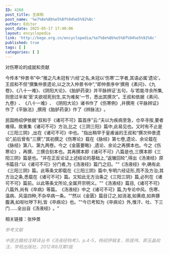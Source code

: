 ```yaml
---
ID: 4268
post_title: 王叔和
post_name: '%e7%8e%8b%e5%8f%94%e5%92%8c'
author: Editor
post_date: 2025-05-17 17:40:06
layout: encyclopedia
link: 'http://kege.org.cn/encyclopedia/%e7%8e%8b%e5%8f%94%e5%92%8c'
published: true
tags: [ ]
categories: [ ]
---
```

对伤寒论的成就和贡献

今传本“仲景书”中:“推之凡未冠有‘六经’之名,未冠以‘伤寒’二字者,其语必属‘遗论’。​王叔和不但“撰集仲景遗论,以之次入仲景书中”,“即仲景序中‘撰用《素问》、《九卷》、《八十一难》、《阴阳大论》、《胎胪药录》并平脉辨证’五句，与‘若能寻余所集,则思过半矣’至‘夫欲视死别生,实为难矣’一节，悉出其撰次”​。王叔和依据《素问、九卷》​、​《八十一难》​、​《阴阳大论》诸书作了《伤寒例》,并撰用《平脉辨证》作了《平脉法》,撰用《胎胪药录》作了《辨脉法》​。

民国杨绍伊依据“叔和于《诸可不可》篇首序”云:“夫以为疾病至急，仓卒寻按,要者难得。故重集《诸可不可》方治,比之《三阴三阳》篇中,此易见也。又时有不止是《三阳三阴》,出在《诸可不可》中也。​”指出稍早于皇甫谧的王叔和“撰次仲景遗论”,前后曾有“三撰”,“其初撰之《伤寒论》载在《脉经》第七卷,遗论、余论载在《脉经》第八、第九两卷。今之《金匮要略》,遗论、余论之再撰本也。今之《伤寒论》​，再撰、三撰合刻本也。其再撰本即《诸可不可》八篇是也,三撰本即《三阳三阴》篇是也。​”并在正反论证上述结论的基础上,“返辙回轮”,得出《汤液经》原书篇目:“以《诸可不可》分门者,为《汤液经》篇门之旧。​”​“​《汤液经》中,确有此《三阳三阴》篇。此等条文即载在《三阳三阴》篇中,专明六经证形,而不及方治;其方治之条,悉载在《诸可不可》篇。又知此无方治条之《三阳三阴》篇,必列在《诸可不可》篇前。以此等条文所论,全属开宗明义。​”​“​《汤液经》篇目,《诸可不可》八篇外,尚有《卒病》等篇。​《汤液经》中之《诸可不可》篇,为专论中风、伤寒、温病、风温四种,不杂卒病一条。​”​“然以《金匮》篇目订之,如消渴,如黄疸,如奔豚腹满,如呕吐哕下利,皆《卒病论》也。​”​“今已考知为《卒病论》外,惟汗、吐、下三门……全出自《汤液经》​。​”

相关链接：张仲景

<span style="color: #999999;"><em>参考文献</em></span>

<span style="color: #999999;"><em>中医古籍校注释译丛书《汤液经钩考》，p.4-5，杨绍伊辑复，陈居伟、郭玉晶校注，学苑出版社，2012年8月第1版</em></span>